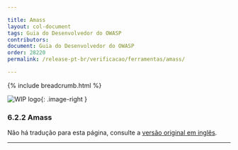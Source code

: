 ```yaml
---

title: Amass
layout: col-document
tags: Guia do Desenvolvedor do OWASP
contributors:
document: Guia do Desenvolvedor do OWASP
order: 28220
permalink: /release-pt-br/verificacao/ferramentas/amass/

---
```


{% include breadcrumb.html %}

<style type="text/css">
.image-right {
  height: 180px;
  display: block;
  margin-left: auto;
  margin-right: auto;
  float: right;
}
</style>

![WIP logo](../../../assets/images/dg_wip.png "Trabalho em andamento"){: .image-right }

### 6.2.2 Amass

Não há tradução para esta página, consulte a [versão original em inglês][release080202].

----

[release080202]: https://github.com/OWASP/www-project-developer-guide/blob/main/draft/08-verification/02-tools/02-amass.md
